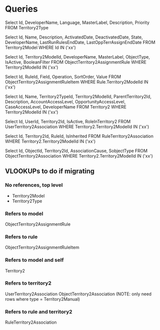 # Queries

Select Id, DeveloperName, Language, MasterLabel, Description, Priority
FROM Territory2Type

Select Id, Name, Description, ActivatedDate, DeactivatedDate, State, DeveloperName, LastRunRulesEndDate, LastOppTerrAssignEndDate
FROM Territory2Model
WHERE Id IN ('xx')

Select Id, Territory2ModelId, DeveloperName, MasterLabel, ObjectType, IsActive, BooleanFilter
FROM ObjectTerritory2AssignmentRule
WHERE Territory2ModelId IN ('xx')

Select Id, RuleId, Field, Operation, SortOrder, Value
FROM ObjectTerritory2AssignmentRuleItem
WHERE Rule.Territory2ModelId IN ('xx')

Select Id, Name, Territory2TypeId, Territory2ModelId, ParentTerritory2Id, Description, AccountAccessLevel, OpportunityAccessLevel, CaseAccessLevel, DeveloperName
FROM Territory2
WHERE Territory2ModelId IN ('xx')

Select Id, UserId, Territory2Id, IsActive, RoleInTerritory2
FROM UserTerritory2Association
WHERE Territory2.Territory2ModelId IN ('xx')

Select Id, Territory2Id, RuleId, IsInherited
FROM RuleTerritory2Association
WHERE Territory2.Territory2ModelId IN ('xx')

Select Id, ObjectId, Territory2Id, AssociationCause, SobjectType
FROM ObjectTerritory2Association
WHERE Territory2.Territory2ModelId IN ('xx')

## VLOOKUPs to do if migrating

### No references, top level
- Territory2Model
- Territory2Type

### Refers to model
ObjectTerritory2AssignmentRule

### Refers to rule
ObjectTerritory2AssignmentRuleItem

### Refers to model and self
Territory2

### Refers to territory2
UserTerritory2Association
ObjectTerritory2Association (NOTE: only need rows where type = Territory2Manual)

### Refers to rule and territory2
RuleTerritory2Association
